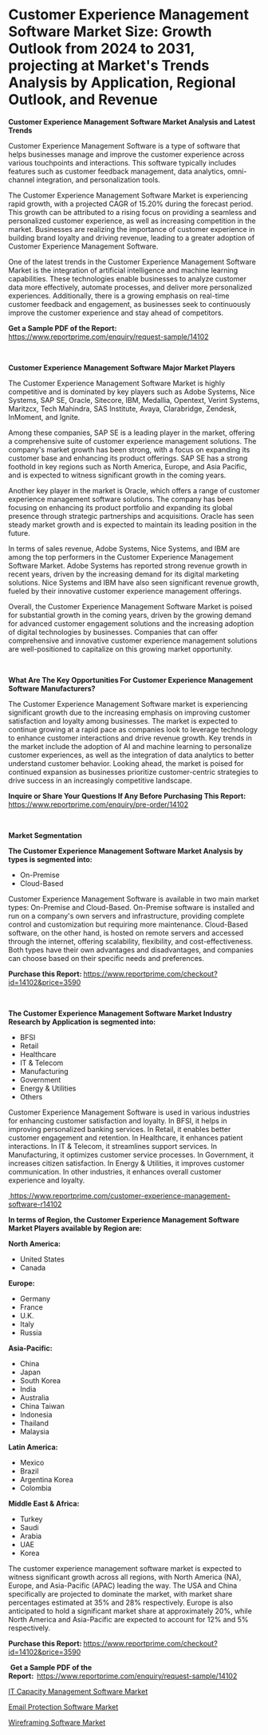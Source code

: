 <p><h1>Customer Experience Management Software Market Size: Growth Outlook from 2024 to 2031, projecting at Market's Trends Analysis by Application, Regional Outlook, and Revenue</h1></p><p><strong>Customer Experience Management Software Market Analysis and Latest Trends</strong></p>
<p><p>Customer Experience Management Software is a type of software that helps businesses manage and improve the customer experience across various touchpoints and interactions. This software typically includes features such as customer feedback management, data analytics, omni-channel integration, and personalization tools.</p><p>The Customer Experience Management Software Market is experiencing rapid growth, with a projected CAGR of 15.20% during the forecast period. This growth can be attributed to a rising focus on providing a seamless and personalized customer experience, as well as increasing competition in the market. Businesses are realizing the importance of customer experience in building brand loyalty and driving revenue, leading to a greater adoption of Customer Experience Management Software.</p><p>One of the latest trends in the Customer Experience Management Software Market is the integration of artificial intelligence and machine learning capabilities. These technologies enable businesses to analyze customer data more effectively, automate processes, and deliver more personalized experiences. Additionally, there is a growing emphasis on real-time customer feedback and engagement, as businesses seek to continuously improve the customer experience and stay ahead of competitors.</p></p>
<p><strong>Get a Sample PDF of the Report:&nbsp;</strong> <a href="https://www.reportprime.com/enquiry/request-sample/14102">https://www.reportprime.com/enquiry/request-sample/14102</a></p>
<p>&nbsp;</p>
<p><strong>Customer Experience Management Software Major Market Players</strong></p>
<p><p>The Customer Experience Management Software Market is highly competitive and is dominated by key players such as Adobe Systems, Nice Systems, SAP SE, Oracle, Sitecore, IBM, Medallia, Opentext, Verint Systems, Maritzcx, Tech Mahindra, SAS Institute, Avaya, Clarabridge, Zendesk, InMoment, and Ignite. </p><p>Among these companies, SAP SE is a leading player in the market, offering a comprehensive suite of customer experience management solutions. The company's market growth has been strong, with a focus on expanding its customer base and enhancing its product offerings. SAP SE has a strong foothold in key regions such as North America, Europe, and Asia Pacific, and is expected to witness significant growth in the coming years.</p><p>Another key player in the market is Oracle, which offers a range of customer experience management software solutions. The company has been focusing on enhancing its product portfolio and expanding its global presence through strategic partnerships and acquisitions. Oracle has seen steady market growth and is expected to maintain its leading position in the future.</p><p>In terms of sales revenue, Adobe Systems, Nice Systems, and IBM are among the top performers in the Customer Experience Management Software Market. Adobe Systems has reported strong revenue growth in recent years, driven by the increasing demand for its digital marketing solutions. Nice Systems and IBM have also seen significant revenue growth, fueled by their innovative customer experience management offerings.</p><p>Overall, the Customer Experience Management Software Market is poised for substantial growth in the coming years, driven by the growing demand for advanced customer engagement solutions and the increasing adoption of digital technologies by businesses. Companies that can offer comprehensive and innovative customer experience management solutions are well-positioned to capitalize on this growing market opportunity.</p></p>
<p>&nbsp;</p>
<p><strong>What Are The Key Opportunities For Customer Experience Management Software Manufacturers?</strong></p>
<p><p>The Customer Experience Management Software market is experiencing significant growth due to the increasing emphasis on improving customer satisfaction and loyalty among businesses. The market is expected to continue growing at a rapid pace as companies look to leverage technology to enhance customer interactions and drive revenue growth. Key trends in the market include the adoption of AI and machine learning to personalize customer experiences, as well as the integration of data analytics to better understand customer behavior. Looking ahead, the market is poised for continued expansion as businesses prioritize customer-centric strategies to drive success in an increasingly competitive landscape.</p></p>
<p><strong>Inquire or Share Your Questions If Any Before Purchasing This Report:</strong> <a href="https://www.reportprime.com/enquiry/pre-order/14102">https://www.reportprime.com/enquiry/pre-order/14102</a></p>
<p>&nbsp;</p>
<p><strong>Market Segmentation</strong></p>
<p><strong>The Customer Experience Management Software Market Analysis by types is segmented into:</strong></p>
<p><ul><li>On-Premise</li><li>Cloud-Based</li></ul></p>
<p><p>Customer Experience Management Software is available in two main market types: On-Premise and Cloud-Based. On-Premise software is installed and run on a company's own servers and infrastructure, providing complete control and customization but requiring more maintenance. Cloud-Based software, on the other hand, is hosted on remote servers and accessed through the internet, offering scalability, flexibility, and cost-effectiveness. Both types have their own advantages and disadvantages, and companies can choose based on their specific needs and preferences.</p></p>
<p><strong>Purchase this Report:&nbsp;</strong><a href="https://www.reportprime.com/checkout?id=14102&price=3590">https://www.reportprime.com/checkout?id=14102&price=3590</a></p>
<p>&nbsp;</p>
<p><strong>The Customer Experience Management Software Market Industry Research by Application is segmented into:</strong></p>
<p><ul><li>BFSI</li><li>Retail</li><li>Healthcare</li><li>IT & Telecom</li><li>Manufacturing</li><li>Government</li><li>Energy & Utilities</li><li>Others</li></ul></p>
<p><p>Customer Experience Management Software is used in various industries for enhancing customer satisfaction and loyalty. In BFSI, it helps in improving personalized banking services. In Retail, it enables better customer engagement and retention. In Healthcare, it enhances patient interactions. In IT & Telecom, it streamlines support services. In Manufacturing, it optimizes customer service processes. In Government, it increases citizen satisfaction. In Energy & Utilities, it improves customer communication. In other industries, it enhances overall customer experience and loyalty.</p></p>
<p><a href="https://www.reportprime.com/customer-experience-management-software-r14102">&nbsp;https://www.reportprime.com/customer-experience-management-software-r14102</a></p>
<p><strong>In terms of Region, the Customer Experience Management Software Market Players available by Region are:</strong></p>
<p>
    <p> <strong> North America: </strong>
        <ul>
            <li>United States</li>
            <li>Canada</li>
        </ul>
        </p> 
    <p> <strong> Europe: </strong>
        <ul>
            <li>Germany</li>
            <li>France</li>
            <li>U.K.</li>
            <li>Italy</li>
            <li>Russia</li>
        </ul>
        </p> 
    <p> <strong> Asia-Pacific: </strong>
        <ul>
            <li>China</li>
            <li>Japan</li>
            <li>South Korea</li>
            <li>India</li>
            <li>Australia</li>
            <li>China Taiwan</li>
            <li>Indonesia</li>
            <li>Thailand</li>
            <li>Malaysia</li>
        </ul>
        </p> 
    <p> <strong> Latin America: </strong>
        <ul>
            <li>Mexico</li>
            <li>Brazil</li>
            <li>Argentina Korea</li>
            <li>Colombia</li>
        </ul>
        </p> 
    <p> <strong> Middle East & Africa: </strong>
        <ul>
            <li>Turkey</li>
            <li>Saudi</li>
            <li>Arabia</li>
            <li>UAE</li>
            <li>Korea</li>
        </ul>
    </p>
    </p>
<p><p>The customer experience management software market is expected to witness significant growth across all regions, with North America (NA), Europe, and Asia-Pacific (APAC) leading the way. The USA and China specifically are projected to dominate the market, with market share percentages estimated at 35% and 28% respectively. Europe is also anticipated to hold a significant market share at approximately 20%, while North America and Asia-Pacific are expected to account for 12% and 5% respectively.</p></p>
<p><strong>Purchase this Report: </strong><a href="https://www.reportprime.com/checkout?id=14102&price=3590">https://www.reportprime.com/checkout?id=14102&price=3590</a></p>
<p>&nbsp;<strong>Get a Sample PDF of the Report:&nbsp;&nbsp;</strong><a href="https://www.reportprime.com/enquiry/request-sample/14102">https://www.reportprime.com/enquiry/request-sample/14102</a></p>
<p><strong></strong></p>
<p><p><a href="https://github.com/julyju69/Market-Research-Report-List-4/blob/main/it-capacity-management-software-market.md">IT Capacity Management Software Market</a></p><p><a href="https://github.com/nathandecarvalho/Market-Research-Report-List-4/blob/main/email-protection-software-market.md">Email Protection Software Market</a></p><p><a href="https://issuu.com/reportprime-2/docs/wireframing-software-market-size-2030.pptx">Wireframing Software Market</a></p></p>